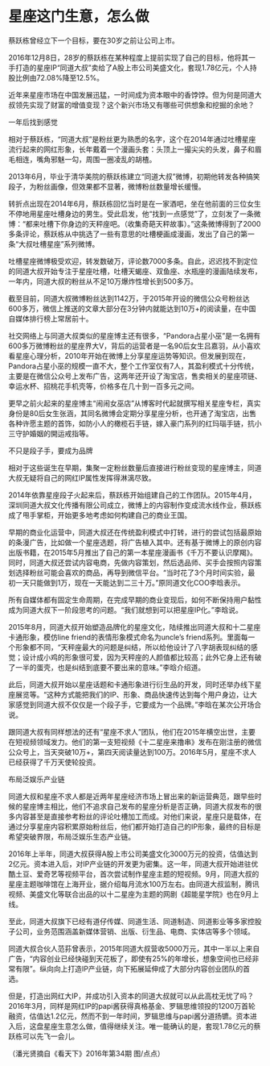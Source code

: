 # 星座这门生意，怎么做

蔡跃栋曾经立下一个目标，要在30岁之前让公司上市。 

2016年12月8日，28岁的蔡跃栋在某种程度上提前实现了自己的目标，他将其一手打造的星座IP“同道大叔”卖给了A股上市公司美盛文化，套现1.78亿元，个人持股比例由72.08%降至12.5%。 

近年来星座市场在中国发展迅猛，一时间成为资本眼中的香饽饽。但为何是同道大叔领先实现了财富的增值变现？这个新兴市场又有哪些可供想象和挖掘的余地？ 

一年后找到感觉 

相对于蔡跃栋，“同道大叔”是粉丝更为熟悉的名字，这个在2014年通过吐槽星座流行起来的网红形象，长年戴着一个漫画头套：头顶上一撮尖尖的头发，鼻子和眉毛相连，嘴角邪魅一勾，周围一圈凌乱的胡楂。 

2013年6月，毕业于清华美院的蔡跃栋建立“同道大叔”微博，初期他转发各种搞笑段子，为粉丝画像，但效果都不显著，微博粉丝数量增长缓慢。 

转折点出现在2014年6月，蔡跃栋回忆当时是在一家酒吧，坐在他前面的三位女生不停地用星座吐槽身边的男生。受此启发，他“找到一点感觉”了，立刻发了一条微博：“都来吐槽下你身边的天秤座吧。（收集奇葩天秤故事）。”这条微博得到了2000多条评论，蔡跃栋从中挑选了一些有意思的吐槽梗画成漫画，发出了自己的第一条“大叔吐槽星座”系列微博。 

吐槽星座微博极受欢迎，转发数破万，评论数7000多条。自此，迟迟找不到定位的同道大叔开始专注于星座吐槽，吐槽天蝎座、双鱼座、水瓶座的漫画陆续发布，一年内，同道大叔的粉丝从不足10万爆炸性增长到500多万。 

截至目前，同道大叔微博粉丝达到1142万，于2015年开设的微信公众号粉丝达600多万，微信上推送的文章大部分在3分钟内就能达到10万+的阅读量，在中国自媒体排行榜上常居前十。 

社交网络上与同道大叔类似的星座博主还有很多，“Pandora占星小巫”是一名拥有600多万微博粉丝的星座界大V，背后的运营者是一名90后女生吕嘉羽，从小喜欢看星座心理分析，2010年开始在微博上分享星座运势等知识。但发展到现在，Pandora占星小巫的规模一直不大，整个工作室仅有7人，其盈利模式十分传统，主要是在微信公众号上发布广告，这两年还开设了淘宝店，售卖相关的星座项链、幸运水杯、招桃花手机壳等，价格多在几十到一百多元之间。 

更早之前火起来的星座博主“闹闹女巫店”从博客时代起就撰写相关星座专栏，真实身份是80后女生张涵，其同名微博会定期分享星座分析，也开通了淘宝店，出售各种许愿主题的首饰，如防小人的橄榄石手链，嫁入豪门系列的红玛瑙手链，抗小三守护婚姻的開运戒指等。 

不只是段子手，要成为品牌 

相对于这些诞生在早期，集聚一定粉丝数量后直接进行粉丝变现的星座博主，同道大叔无疑将自己的网红IP属性发挥得淋漓尽致。 

2014年依靠星座段子火起来后，蔡跃栋开始组建自己的工作团队。2015年4月，深圳同道大叔文化传播有限公司成立，微博上的内容制作变成流水线作业，蔡跃栋成了甩手掌柜，开始更多地考虑如何构建自己的商业王国。 

早期的商业化运营中，同道大叔还在传统盈利模式中打转，进行的尝试包括最原始的条漫广告，比如做一个星座选题，将广告植入其中。还有基于微博上的原创内容出版书籍，在2015年5月推出了自己的第一本星座漫画书《千万不要认识摩羯》。同时，同道大叔还尝试内容电商，先做内容策划，然后选品师、买手会按照内容策划选择粉丝可能会喜欢的商品，再导到微信平台。“当时花了3个月时间实验，最初一天只能做到1万，现在一天能达到二三十万。”原同道文化COO李晗表示。 

所有自媒体都有固定生命周期，在完成早期的商业变现后，如何不断保持用户黏性成为同道大叔下一阶段思考的问题。“我们就想到可以把星座IP化。”李晗说。 

2015年8月，同道大叔开始塑造品牌化的星座文化，陆续推出同道大叔和十二星座卡通形象，模仿line friend的表情形象模式命名为uncle’s friend系列。里面每一个形象都不同，“天秤座最大的问题是纠结，所以给他设计了八字胡表现纠结的感觉；设计成小鸡的形象很可爱，因为天秤座的人颜值都比较高；此外它身上还有破了一半的蛋壳，也是纠结到底要不要出来的意味。”李晗介绍道。 

此后，同道大叔开始以星座话题和卡通形象进行衍生品的开发，同时还举办线下星座展览等。“这种方式能把我们的IP、形象、商品快速传达到每个用户身边，让大家感觉到同道大叔不仅仅是一个段子手，它要成为一个品牌。”李晗在某次公开场合说。 

跟同道大叔有同样想法的还有“星座不求人”团队，他们在2015年横空出世，主要在短视频领域发力。他们的第一支短视频《十二星座来撸串》发布在刚注册的微信公众号上，当天突破10万+，第四天阅读量达到100万。2016年5月，星座不求人已经获得了千万天使轮投资。 

布局泛娱乐产业链 

同道大叔和星座不求人都是近两年星座经济市场上冒出来的新运营典范，跟早些时候的星座博主相比，他们不追求自己发布的星座分析是否正确，同道大叔发布的很多内容甚至是直接参考粉丝的评论吐槽加工而成。对他们来说，星座只是载体，在通过分享星座内容积累原始粉丝后，他们都开始打造自己的IP形象，最终的目标是希望突破界限，布局泛娱乐生态产业链。 

2016年上半年，同道大叔获得A股上市公司美盛文化3000万元的投资，估值达到2亿元。资本进入后，对IP产业链的开发更为密集。这一年，同道大叔开始进驻优酷土豆、爱奇艺等视频平台，首次尝试制作星座主题的短视频。9月，同道大叔的星座主题咖啡馆在上海开业，据介绍每月流水100万左右。由同道大叔监制，腾讯视频、美盛文化等联合出品的以十二星座为主题的网剧《超能星学院》也在9月上线。 

至此，同道大叔旗下已经有道仔传媒、同道生活、同道制造、同道影业等多家控股子公司，业务范围涵盖新媒体营销、出版、衍生品、电商、实体店等多个领域。 

同道大叔合伙人范荪曾表示，2015年同道大叔营收5000万元，其中一半以上来自广告，“内容创业已经快碰到天花板了，即使有25%的年增长，想象空间也已经非常有限”。纵向向上打造IP产业链，向下拓展延伸成了大部分内容创业团队的首选。 

但是，打造出网红大IP，并成功引入资本的同道大叔就可以从此高枕无忧了吗？2016年3月，同样是网红IP的papi酱获得真格基金、罗辑思维领投的1200万首轮融资，估值达1.2亿元，然而不到一年时间，罗辑思维与papi酱分道扬镳。资本进入后，这盘星座生意怎么做，值得继续关注。唯一能确认的是，套现1.78亿元的蔡跃栋可以先飞一会儿。 

（潘光贤摘自《看天下》2016年第34期 图/点点）